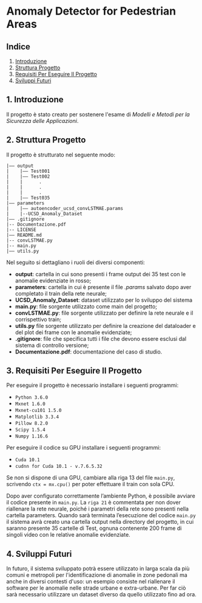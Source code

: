 # Anomaly Detector for Pedestrian Areas

## Indice

1. [Introduzione](#1-introduzione)
2. [Struttura Progetto](#2-struttura-progetto)
3. [Requisiti Per Eseguire Il Progetto](#3-requisiti-per-eseguire-il-progetto)
4. [Sviluppi Futuri](#4-sviluppi-futuri)

## 1. Introduzione

Il progetto è stato creato per sostenere l'esame di *Modelli e Metodi per la Sicurezza delle Applicazioni*.

## 2. Struttura Progetto

Il progetto è strutturato nel seguente modo:

```
|–– output
|    |–– Test001
|    |–– Test002
|    |      .
|    |      .
|    |      .
|    |–– Test035
|–– parameters
|    |–– autoencoder_ucsd_convLSTMAE.params
|    |--UCSD_Anomaly_Dataset
|–– .gitignore
|-- Documentazione.pdf
|-- LICENSE
|–– README.md
|-- convLSTMAE.py
|-- main.py
|–– utils.py
```

Nel seguito si dettagliano i ruoli dei diversi componenti:

- **output**: cartella in cui sono presenti i frame output dei 35 test con le anomalie evidenziate in rosso;
- **parameters**: cartella in cui è presente il file *.params* salvato dopo aver completato il train della rete neurale;
- **UCSD_Anomaly_Dataset**: dataset utilizzato per lo sviluppo del sistema
- **main.py**: file sorgente utilizzato come main del progetto;
- **convLSTMAE.py**: file sorgente utilizzato per definire la rete neurale e il corrispettivo train;
- **utils.py** file sorgente utilizzato per definire la creazione del dataloader e del plot dei frame con le anomalie
  evidenziate;
- **.gitignore**: file che specifica tutti i file che devono essere esclusi dal sistema di controllo versione;
- **Documentazione.pdf**: documentazione del caso di studio.

## 3. Requisiti Per Eseguire Il Progetto

Per eseguire il progetto è necessario installare i seguenti programmi:

- `Python 3.6.0`
- `Mxnet 1.6.0`
- `Mxnet-cu101 1.5.0`
- `Matplotlib 3.3.4`
- `Pillow 8.2.0`
- `Scipy 1.5.4`
- `Numpy 1.16.6`

Per eseguire il codice su GPU installare i seguenti programmi:

- `Cuda 10.1`
- `cudnn for Cuda 10.1 - v.7.6.5.32`

Se non si dispone di una GPU, cambiare alla riga 13 del file `main.py`, scrivendo `ctx = mx.cpu()` per poter effettuare
il train con sola CPU.

Dopo aver configurato correttamente l’ambiente Python, è possibile avviare il codice presente in `main.py`. La `riga 21` è commentata per non dover riallenare la rete neurale, poiché i parametri della rete sono presenti nella cartella parameters.
Quando sarà terminata l’esecuzione del codice `main.py` il sistema avrà creato una cartella output nella directory del progetto, in cui saranno presente 35 cartelle di Test, ognuna contenente 200 frame di singoli video con le relative anomalie evidenziate.

## 4. Sviluppi Futuri

In futuro, il sistema sviluppato potrà essere utilizzato in larga scala da più comuni e metropoli per l'identificazione
di anomalie in zone pedonali ma anche in diversi contesti d'uso: un esempio consiste nel riallenare il software per le
anomalie nelle strade urbane e extra-urbane. Per far ciò sarà necessario utilizzare un dataset diverso da quello
utilizzato fino ad ora.

